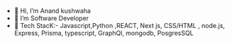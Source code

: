 - 👋 Hi, I’m Anand kushwaha
- 👀 I’m Software Developer 
- 🌱 Tech StacK:-  Javascript,Python ,REACT, Next js, CSS/HTML , node.js, Express, Prisma, typescript, GraphQl, mongodb, PosgresSQL


<!---
ANandasaad/ANandasaad is a ✨ special ✨ repository because its `README.md` (this file) appears on your GitHub profile.
You can click the Preview link to take a look at your changes.
--->
